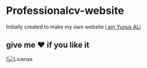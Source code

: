 # Professionalcv-website
Initially created to make my own website [i am Yunus ALi]( https://IAmYunusAli.com)
## give me :heart: if you like it 
[![License]()
